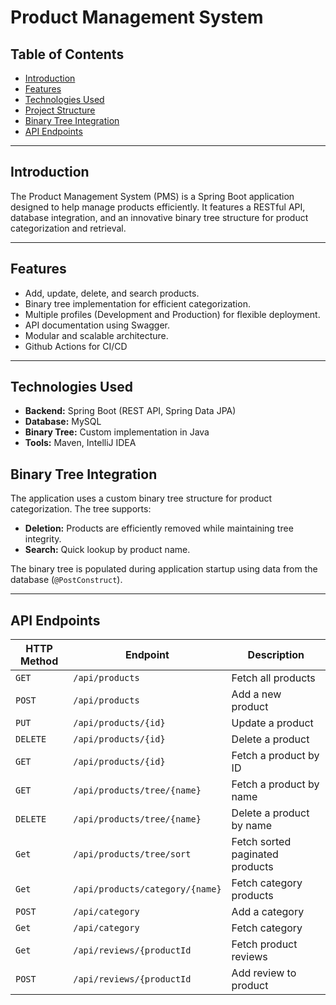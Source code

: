 # **Product Management System**

## **Table of Contents**
- [Introduction](#introduction)
- [Features](#features)
- [Technologies Used](#technologies-used)
- [Project Structure](#project-structure)
- [Binary Tree Integration](#binary-tree-integration)
- [API Endpoints](#api-endpoints)

---

## **Introduction**

The Product Management System (PMS) is a Spring Boot application designed to help manage products efficiently. It features a RESTful API, database integration, and an innovative binary tree structure for product categorization and retrieval.

---

## **Features**
- Add, update, delete, and search products.
- Binary tree implementation for efficient categorization.
- Multiple profiles (Development and Production) for flexible deployment.
- API documentation using Swagger.
- Modular and scalable architecture.
- Github Actions for CI/CD

---

## **Technologies Used**
- **Backend:** Spring Boot (REST API, Spring Data JPA)
- **Database:** MySQL
- **Binary Tree:** Custom implementation in Java
- **Tools:** Maven, IntelliJ IDEA

## **Binary Tree Integration**

The application uses a custom binary tree structure for product categorization. The tree supports:
- **Deletion:** Products are efficiently removed while maintaining tree integrity.
- **Search:** Quick lookup by product name.

The binary tree is populated during application startup using data from the database (`@PostConstruct`).

---

## **API Endpoints**

| HTTP Method | Endpoint                        | Description                    |
|-------------|---------------------------------|--------------------------------|
| `GET`       | `/api/products`                 | Fetch all products             |
| `POST`      | `/api/products`                 | Add a new product              |
| `PUT`       | `/api/products/{id}`            | Update a product               |
| `DELETE`    | `/api/products/{id}`            | Delete a product               |
| `GET`       | `/api/products/{id}`            | Fetch a product by ID          |
| `GET`       | `/api/products/tree/{name}`     | Fetch a product by name        |
| `DELETE`    | `/api/products/tree/{name}`     | Delete a product by name       |
| `Get`       | `/api/products/tree/sort`       | Fetch sorted paginated products |
| `Get`       | `/api/products/category/{name}` | Fetch category products        |
| `POST`      | `/api/category`                 | Add a category                 |
| `Get`       | `/api/category`                 | Fetch category                 |
| `Get`       | `/api/reviews/{productId`       | Fetch product reviews          |
| `POST`      | `/api/reviews/{productId`       | Add review to product   |
